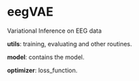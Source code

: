 # eegVAE
Variational Inference on EEG data

**utils**: training, evaluating and other routines.

**model**: contains the model.

**optimizer**: loss_function.
